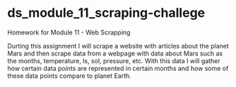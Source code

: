# ds_module_11_scraping-challege
Homework for Module 11 - Web Scrapping

Durting this assignment I will scrape a website with articles about the planet Mars and then scrape data from a webpage with data about Mars such as the months, temperature, ls, sol, pressure, etc. With this data I will gather how certain data points are represented in certain months and how some of these data points compare to planet Earth.
